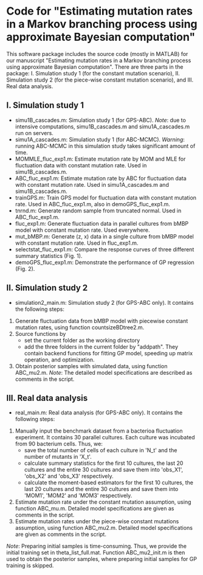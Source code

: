 # Code for "Estimating mutation rates in a Markov branching process using approximate Bayesian computation"

This software package includes the source code (mostly in MATLAB) for our manuscript "Estimating mutation rates in a Markov branching process using approximate Bayesian computation". There are three parts in the package: I. Simulation study 1 (for the constant mutation scenario), II. Simulation study 2 (for the piece-wise constant mutation scenario), and III. Real data analysis.

## I. Simulation study 1
* simu1B_cascades.m: Simulation study 1 (for GPS-ABC). *Note*: due to intensive computations, simu1B_cascades.m and simu1A_cascades.m run on servers.
* simu1A_cascades.m: Simulation study 1 (for ABC-MCMC). *Warning*: running ABC-MCMC in this simulation study takes significant amount of time.
* MOMMLE_fluc_exp1.m: Estimate mutation rate by MOM and MLE for fluctuation data with constant mutation rate. Used in simu1B_cascades.m.
* ABC_fluc_exp1.m: Estimate mutation rate by ABC for fluctuation data with constant mutation rate. Used in simu1A_cascades.m and simu1B_cascades.m.
* trainGPS.m: Train GPS model for fluctuation data with constant mutation rate. Used in ABC_fluc_exp1.m, also in demoGPS_fluc_exp1.m.
* tnrnd.m: Generate random sample from truncated normal. Used in ABC_fluc_exp1.m.
* fluc_exp1.m: Generate fluctuation data in parallel cultures from bMBP model with constant mutation rate. Used everywhere.
* mut_bMBP.m: Generate (z, x) data in a single culture from bMBP model with constant mutation rate. Used in fluc_exp1.m.
* selectstat_fluc_exp1.m: Compare the response curves of three different summary statistics (Fig. 1).
* demoGPS_fluc_exp1.m: Demonstrate the performance of GP regression (Fig. 2).

## II. Simulation study 2
* simulation2_main.m: Simulation study 2 (for GPS-ABC only). It contains the following steps:
1. Generate fluctuation data from bMBP model with piecewise constant mutation rates, using function countsizeBDtree2.m.
2. Source functions by
    * set the current folder as the working directory
    * add the three folders in the current folder by "addpath". They contain backend functions for fitting GP model, speeding up matrix operation, and optimization.
3. Obtain posterior samples with simulated data, using function ABC_mu2.m.
*Note*: The detailed model specifications are described as comments in the script.    

## III. Real data analysis
* real_main.m: Real data analysis (for GPS-ABC only). It contains the following steps:
1. Manually input the benchmark dataset from a bacterioa fluctuation experiment. It contains 30 parallel cultures. Each culture was incubated from 90 bacterium cells. Thus, we:
    - save the total number of cells of each culture in 'N_t' and the number of mutants in 'X_t'. 
    - calculate summary statistics for the first 10 cultures, the last 20 cultures and the entire 30 cultures and save them into 'obs_X1', 'obs_X2' and 'obs_X3' respectively.
    - calculate the moment-based estimators for the first 10 cultures, the last 20 cultures and the entire 30 cultures and save them into 'MOM1', 'MOM2' and 'MOM3' respectively.
2. Estimate mutation rate under the constant mutation assumption, using function ABC_mu.m. Detailed model specifications are given as comments in the script.
3. Estimate mutation rates under the piece-wise constant mutations assumption, using function ABC_mu2.m. Detailed model specifications are given as comments in the script.

*Note*: Preparing initial samples is time-consuming. Thus, we provide the initial training set in theta_list_full.mat. Function ABC_mu2_init.m is then used to obtain the posterior samples, where preparing initial samples for GP training is skipped. 
